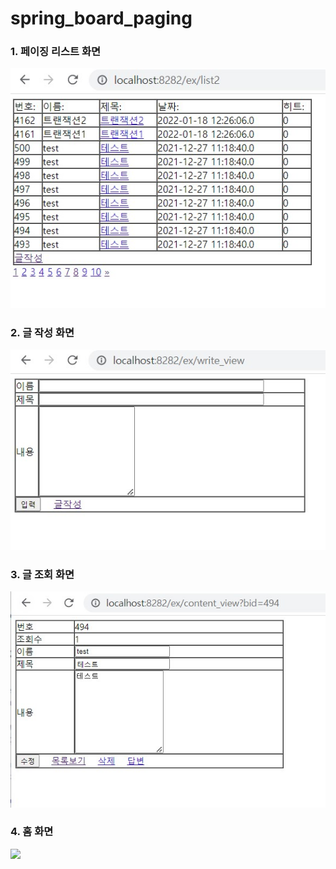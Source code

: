 # spring_board_paging


### 1. 페이징 리스트 화면
<img src="/img/페이징리스트.jpg">

### 2. 글 작성 화면
<img src="/img/글작성.jpg">

<br/>

### 3. 글 조회 화면

<img src="/img/글 조회.jpg">

<br/>

### 4. 홈 화면

<img src="/img/홈.jpg">

<br/>

